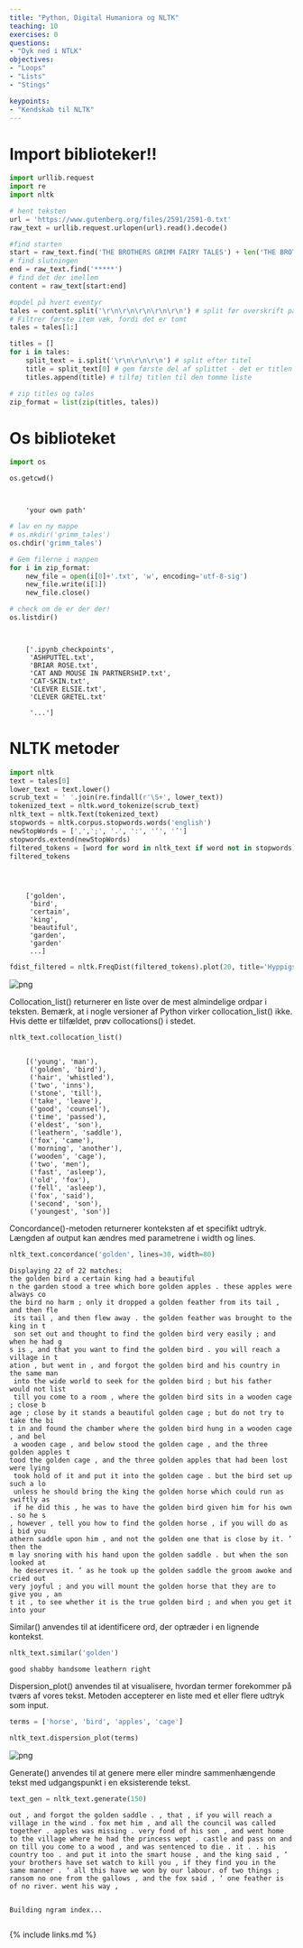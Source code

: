 ```yaml
---
title: "Python, Digital Humaniora og NLTK"
teaching: 10
exercises: 0
questions:
- "Dyk ned i NTLK"
objectives:
- "Loops"
- "Lists"
- "Stings"

keypoints:
- "Kendskab til NLTK"
---
```


# Import biblioteker!!

```python
import urllib.request
import re
import nltk
```


```python
# hent teksten
url = 'https://www.gutenberg.org/files/2591/2591-0.txt'
raw_text = urllib.request.urlopen(url).read().decode()
```


```python
#find starten
start = raw_text.find('THE BROTHERS GRIMM FAIRY TALES') + len('THE BROTHERS GRIMM FAIRY TALES')
# find slutningen
end = raw_text.find('*****')
# find det der imellem
content = raw_text[start:end]

#opdel på hvert eventyr 
tales = content.split('\r\n\r\n\r\n\r\n\r\n') # split før overskrift på titel
# Filtrer første item væk, fordi det er tomt
tales = tales[1:] 

titles = []
for i in tales:
    split_text = i.split('\r\n\r\n\r\n') # split efter titel
    title = split_text[0] # gem første del af splittet - det er titlen  
    titles.append(title) # tilføj titlen til den tomme liste

# zip titles og tales    
zip_format = list(zip(titles, tales))
```


# Os biblioteket


```python
import os
```


```python
os.getcwd()
```

```Out


    'your own path'

```

```python
# lav en ny mappe
# os.mkdir('grimm_tales')
os.chdir('grimm_tales')
```


```python
# Gem filerne i mappen
for i in zip_format:
    new_file = open(i[0]+'.txt', 'w', encoding='utf-8-sig')
    new_file.write(i[1])
    new_file.close()

# check om de er der der!    
os.listdir()
```

```Out


    ['.ipynb_checkpoints',
     'ASHPUTTEL.txt',
     'BRIAR ROSE.txt',
     'CAT AND MOUSE IN PARTNERSHIP.txt',
     'CAT-SKIN.txt',
     'CLEVER ELSIE.txt',
     'CLEVER GRETEL.txt'
	 
	 '...']

```

# NLTK metoder


```python
import nltk
text = tales[0]
lower_text = text.lower()
scrub_text = ' '.join(re.findall(r'\S+', lower_text))
tokenized_text = nltk.word_tokenize(scrub_text)
nltk_text = nltk.Text(tokenized_text)
stopwords = nltk.corpus.stopwords.words('english')
newStopWords = [',',';', '.', ':', '‘', '’']
stopwords.extend(newStopWords)
filtered_tokens = [word for word in nltk_text if word not in stopwords]
filtered_tokens
```
```Out



    ['golden',
     'bird',
     'certain',
     'king',
     'beautiful',
     'garden',
     'garden'
     ...]
```



```python
fdist_filtered = nltk.FreqDist(filtered_tokens).plot(20, title='Hyppigste ord (uden stopord)')
```


    
![png](fig/output_13_0.png)
    


Collocation_list() returnerer en liste over de mest almindelige ordpar i teksten. Bemærk, at i nogle versioner af Python virker collocation_list() ikke. Hvis dette er tilfældet, prøv collocations() i stedet.


```python
nltk_text.collocation_list()
```

```Out

    [('young', 'man'),
     ('golden', 'bird'),
     ('hair', 'whistled'),
     ('two', 'inns'),
     ('stone', 'till'),
     ('take', 'leave'),
     ('good', 'counsel'),
     ('time', 'passed'),
     ('eldest', 'son'),
     ('leathern', 'saddle'),
     ('fox', 'came'),
     ('morning', 'another'),
     ('wooden', 'cage'),
     ('two', 'men'),
     ('fast', 'asleep'),
     ('old', 'fox'),
     ('fell', 'asleep'),
     ('fox', 'said'),
     ('second', 'son'),
     ('youngest', 'son')]

```

Concordance()-metoden returnerer konteksten af et specifikt udtryk. Længden af output kan ændres med parametrene i width og lines.


```python
nltk_text.concordance('golden', lines=30, width=80)
```

    Displaying 22 of 22 matches:
    the golden bird a certain king had a beautiful 
    n the garden stood a tree which bore golden apples . these apples were always co
    the bird no harm ; only it dropped a golden feather from its tail , and then fle
     its tail , and then flew away . the golden feather was brought to the king in t
     son set out and thought to find the golden bird very easily ; and when he had g
    s is , and that you want to find the golden bird . you will reach a village in t
    ation , but went in , and forgot the golden bird and his country in the same man
     into the wide world to seek for the golden bird ; but his father would not list
     till you come to a room , where the golden bird sits in a wooden cage ; close b
    age ; close by it stands a beautiful golden cage ; but do not try to take the bi
    t in and found the chamber where the golden bird hung in a wooden cage , and bel
     a wooden cage , and below stood the golden cage , and the three golden apples t
    tood the golden cage , and the three golden apples that had been lost were lying
     took hold of it and put it into the golden cage . but the bird set up such a lo
     unless he should bring the king the golden horse which could run as swiftly as 
     if he did this , he was to have the golden bird given him for his own . so he s
    , however , tell you how to find the golden horse , if you will do as i bid you 
    athern saddle upon him , and not the golden one that is close by it. ’ then the 
    m lay snoring with his hand upon the golden saddle . but when the son looked at 
     he deserves it. ’ as he took up the golden saddle the groom awoke and cried out
    very joyful ; and you will mount the golden horse that they are to give you , an
    t it , to see whether it is the true golden bird ; and when you get it into your
    

Similar() anvendes til at identificere ord, der optræder i en lignende kontekst.


```python
nltk_text.similar('golden')
```

    good shabby handsome leathern right
    

Dispersion_plot() anvendes til at visualisere, hvordan termer forekommer på tværs af vores tekst. Metoden accepterer en liste med et eller flere udtryk som input.


```python
terms = ['horse', 'bird', 'apples', 'cage']

nltk_text.dispersion_plot(terms)
```


    
![png](fig/output_21_0.png)
    


Generate() anvendes til at genere mere eller mindre sammenhængende tekst med udgangspunkt i en eksisterende tekst.


```python
text_gen = nltk_text.generate(150)
```

    out , and forgot the golden saddle . , that , if you will reach a
    village in the wind . fox met him , and all the council was called
    together . apples was missing . very fond of his son , and went home
    to the village where he had the princess wept . castle and pass on and
    on till you come to a wood , and was sentenced to die . it . . his
    country too . and put it into the smart house , and the king said , ‘
    your brothers have set watch to kill you , if they find you in the
    same manner . ‘ all this have we won by our labour. of two things ;
    ransom no one from the gallows , and the fox said , ‘ one feather is
    of no river. went his way ,
    

    Building ngram index...
    


```python

```



{% include links.md %}

